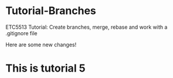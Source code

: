 # Tutorial-Branches
ETC5513 Tutorial: Create branches, merge, rebase and work with a .gitignore file

Here are some new changes!

# This is tutorial 5
